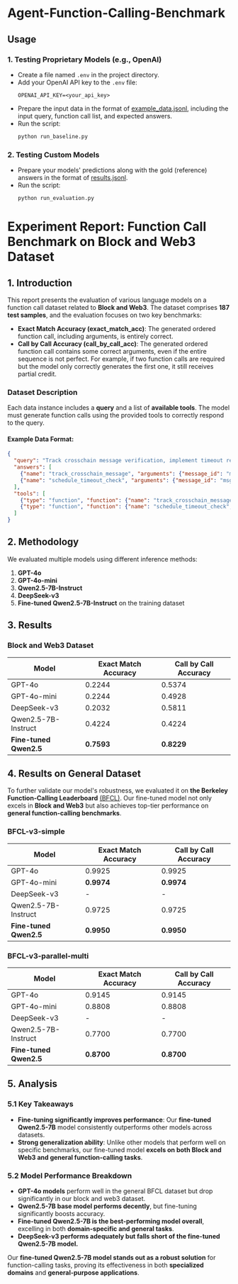 # Agent-Function-Calling-Benchmark

## Usage

### 1. Testing Proprietary Models (e.g., OpenAI)
- Create a file named `.env` in the project directory.
- Add your OpenAI API key to the `.env` file:
  ```env
  OPENAI_API_KEY=<your_api_key>
  ```
- Prepare the input data in the format of [example_data.jsonl](./data/example_data.jsonl), including the input query, function call list, and expected answers.
- Run the script:
  ```sh
  python run_baseline.py
  ```

### 2. Testing Custom Models
- Prepare your models' predictions along with the gold (reference) answers in the format of [results.jsonl](./data/baseline_gpt-4o-mini_results.jsonl).
- Run the script:
  ```sh
  python run_evaluation.py
  ```

# Experiment Report: Function Call Benchmark on Block and Web3 Dataset

## 1. Introduction

This report presents the evaluation of various language models on a function call dataset related to **Block and Web3**. The dataset comprises **187 test samples**, and the evaluation focuses on two key benchmarks:

- **Exact Match Accuracy (exact_match_acc)**: The generated ordered function call, including arguments, is entirely correct.
- **Call by Call Accuracy (call_by_call_acc)**: The generated ordered function call contains some correct arguments, even if the entire sequence is not perfect. For example, if two function calls are required but the model only correctly generates the first one, it still receives partial credit.

### Dataset Description
Each data instance includes a **query** and a list of **available tools**. The model must generate function calls using the provided tools to correctly respond to the query. 

#### Example Data Format:
```json
{
  "query": "Track crosschain message verification, implement timeout recovery procedures.",
  "answers": [
    {"name": "track_crosschain_message", "arguments": {"message_id": "msg12345"}},
    {"name": "schedule_timeout_check", "arguments": {"message_id": "msg12345", "timeout": "30"}}
  ],
  "tools": [
    {"type": "function", "function": {"name": "track_crosschain_message", "description": "Track the status of a crosschain message", "parameters": {"type": "object", "properties": {"message_id": {"type": "string"}}}}},
    {"type": "function", "function": {"name": "schedule_timeout_check", "description": "Schedule a timeout check for a message", "parameters": {"type": "object", "properties": {"message_id": {"type": "string"}, "timeout": {"type": "integer"}}}}}
  ]
}
```

## 2. Methodology

We evaluated multiple models using different inference methods:

1. **GPT-4o**
2. **GPT-4o-mini**
3. **Qwen2.5-7B-Instruct** 
4. **DeepSeek-v3**
5. **Fine-tuned Qwen2.5-7B-Instruct** on the training dataset

## 3. Results

### Block and Web3 Dataset

| Model | Exact Match Accuracy | Call by Call Accuracy |
| --- | --- | --- |
| GPT-4o | 0.2244 | 0.5374 |
| GPT-4o-mini | 0.2244 | 0.4928 |
| DeepSeek-v3 | 0.2032 | 0.5811 |
| Qwen2.5-7B-Instruct | 0.4224 | 0.4224 |
| **Fine-tuned Qwen2.5** | **0.7593** | **0.8229** |

## 4. Results on General Dataset

To further validate our model's robustness, we evaluated it on **the Berkeley Function-Calling Leaderboard** [(BFCL)](https://gorilla.cs.berkeley.edu/blogs/8_berkeley_function_calling_leaderboard.html). Our fine-tuned model not only excels in **Block and Web3** but also achieves top-tier performance on **general function-calling benchmarks**.

### BFCL-v3-simple

| Model | Exact Match Accuracy | Call by Call Accuracy |
| --- | --- | --- |
| GPT-4o | 0.9925 | 0.9925 |
| GPT-4o-mini | **0.9974** | **0.9974** |
| DeepSeek-v3 | - | - |
| Qwen2.5-7B-Instruct | 0.9725 | 0.9725 |
| **Fine-tuned Qwen2.5** | **0.9950** | **0.9950** |

### BFCL-v3-parallel-multi

| Model | Exact Match Accuracy | Call by Call Accuracy |
| --- | --- | --- |
| GPT-4o | 0.9145 | 0.9145 |
| GPT-4o-mini | 0.8808 | 0.8808 |
| DeepSeek-v3 | - | - |
| Qwen2.5-7B-Instruct | 0.7700 | 0.7700 |
| **Fine-tuned Qwen2.5** | **0.8700** | **0.8700** |

## 5. Analysis

### 5.1 Key Takeaways
- **Fine-tuning significantly improves performance**: Our **fine-tuned Qwen2.5-7B** model consistently outperforms other models across datasets.
- **Strong generalization ability**: Unlike other models that perform well on specific benchmarks, our fine-tuned model **excels on both Block and Web3 and general function-calling tasks**.

### 5.2 Model Performance Breakdown
- **GPT-4o models** perform well in the general BFCL dataset but drop significantly in our block and web3 dataset.
- **Qwen2.5-7B base model performs decently**, but fine-tuning significantly boosts accuracy.
- **Fine-tuned Qwen2.5-7B is the best-performing model overall**, excelling in both **domain-specific and general tasks**.
- **DeepSeek-v3 performs adequately but falls short of the fine-tuned Qwen2.5-7B model.**

Our **fine-tuned Qwen2.5-7B model stands out as a robust solution** for function-calling tasks, proving its effectiveness in both **specialized domains** and **general-purpose applications**.

